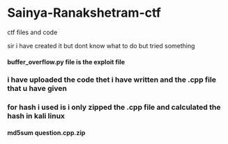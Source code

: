 # Sainya-Ranakshetram-ctf
ctf files and code 

 sir i have created it but dont know what to do but tried something

#### buffer_overflow.py file is the exploit file

### i have uploaded the code thet i have written and the .cpp file that u have given 

### for hash i used is i only zipped the .cpp file and calculated the hash in kali linux

#### md5sum question.cpp.zip 

